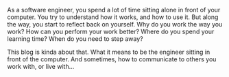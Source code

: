 As a software engineer, you spend a lot of time sitting alone in front of your computer.
You try to understand how it works, and how to use it.
But along the way, you start to reflect back on yourself.
Why do you work the way you work?
How can you perform your work better?
Where do you spend your learning time?
When do you need to step away?

This blog is kinda about that.
What it means to be the engineer sitting in front of the computer.
And sometimes, how to communicate to others you work with, or live with...
